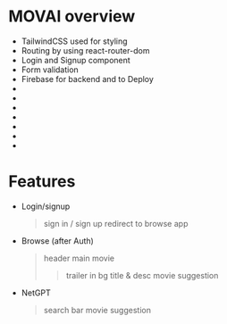 # MOVAI overview

<ul>
<li>TailwindCSS used for styling</li>
<li>Routing by using react-router-dom</li>
<li>Login and Signup component</li>
<li>Form validation</li>
<li>Firebase for backend and to Deploy</li>
<li></li>
<li></li>
<li></li>
<li></li>
<li></li>
<li></li>
<li></li>
</ul>

# Features

- Login/signup
  > sign in / sign up
  > redirect to browse app
- Browse (after Auth)

  > header
  > main movie
  >
  > > trailer in bg
  > > title & desc
  > > movie suggestion

- NetGPT
  > search bar
  > movie suggestion
